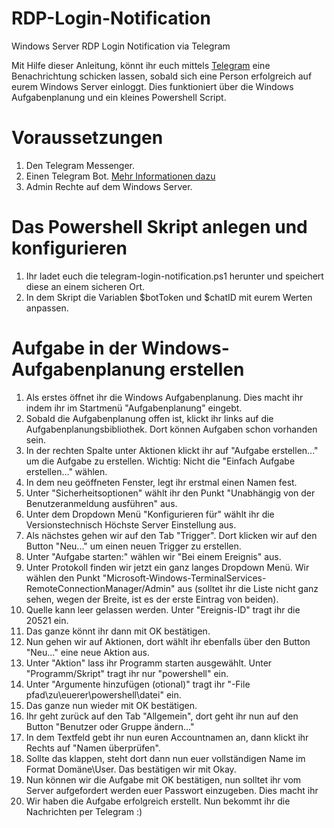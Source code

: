 # RDP-Login-Notification
Windows Server RDP Login Notification via Telegram

Mit Hilfe dieser Anleitung, könnt ihr euch mittels [Telegram](https://telegram.org) eine Benachrichtung schicken lassen, sobald sich eine Person erfolgreich auf eurem Windows Server einloggt. Dies funktioniert über die Windows Aufgabenplanung und ein kleines Powershell Script.

# Voraussetzungen
1. Den Telegram Messenger.
2. Einen Telegram Bot. [Mehr Informationen dazu](https://core.telegram.org/bots)
3. Admin Rechte auf dem Windows Server.

# Das Powershell Skript anlegen und konfigurieren
1. Ihr ladet euch die telegram-login-notification.ps1 herunter und speichert diese an einem sicheren Ort. 
2. In dem Skript die Variablen $botToken und $chatID mit eurem Werten anpassen.

# Aufgabe in der Windows-Aufgabenplanung erstellen
1. Als erstes öffnet ihr die Windows Aufgabenplanung. Dies macht ihr indem ihr im Startmenü "Aufgabenplanung" eingebt.
2. Sobald die Aufgabenplanung offen ist, klickt ihr links auf die Aufgabenplanungsbibliothek. Dort können Aufgaben schon vorhanden sein.
3. In der rechten Spalte unter Aktionen klickt ihr auf "Aufgabe erstellen..." um die Aufgabe zu erstellen. Wichtig: Nicht die "Einfach Aufgabe erstellen..." wählen.
4. In dem neu geöffneten Fenster, legt ihr erstmal einen Namen fest.
5. Unter "Sicherheitsoptionen" wählt ihr den Punkt "Unabhängig von der Benutzeranmeldung ausführen" aus.
6. Unter dem Dropdown Menü "Konfigurieren für" wählt ihr die Versionstechnisch Höchste Server Einstellung aus.
7. Als nächstes gehen wir auf den Tab "Trigger". Dort klicken wir auf den Button "Neu..." um einen neuen Trigger zu erstellen.
8. Unter "Aufgabe starten:" wählen wir "Bei einem Ereignis" aus.
9. Unter Protokoll finden wir jetzt ein ganz langes Dropdown Menü. Wir wählen den Punkt "Microsoft-Windows-TerminalServices-RemoteConnectionManager/Admin" aus (solltet ihr die Liste nicht ganz sehen, wegen der Breite, ist es der erste Eintrag von beiden).
10. Quelle kann leer gelassen werden. Unter "Ereignis-ID" tragt ihr die 20521 ein. 
11. Das ganze könnt ihr dann mit OK bestätigen.
12. Nun gehen wir auf Aktionen, dort wählt ihr ebenfalls über den Button "Neu..." eine neue Aktion aus.
13. Unter "Aktion" lass ihr Programm starten ausgewählt. Unter "Programm/Skript" tragt ihr nur "powershell" ein.
14. Unter "Argumente hinzufügen (otional)" tragt ihr "-File pfad\zu\euerer\powershell\datei" ein. 
15. Das ganze nun wieder mit OK bestätigen.
16. Ihr geht zurück auf den Tab "Allgemein", dort geht ihr nun auf den Button "Benutzer oder Gruppe ändern..."
17. In dem Textfeld gebt ihr nun euren Accountnamen an, dann klickt ihr Rechts auf "Namen überprüfen".
18. Sollte das klappen, steht dort dann nun euer vollständigen Name im Format Domäne\User. Das bestätigen wir mit Okay.
19. Nun können wir die Aufgabe mit OK bestätigen, nun solltet ihr vom Server aufgefordert werden euer Passwort einzugeben. Dies macht ihr
20. Wir haben die Aufgabe erfolgreich erstellt. Nun bekommt ihr die Nachrichten per Telegram :)
